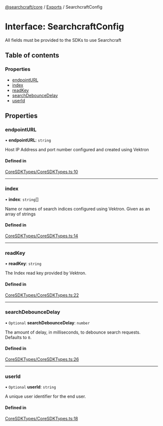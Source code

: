 [@searchcraft/core](../README.md) / [Exports](../modules.md) / SearchcraftConfig

# Interface: SearchcraftConfig

All fields must be provided to the SDKs to use Searchcraft

## Table of contents

### Properties

- [endpointURL](SearchcraftConfig.md#endpointurl)
- [index](SearchcraftConfig.md#index)
- [readKey](SearchcraftConfig.md#readkey)
- [searchDebounceDelay](SearchcraftConfig.md#searchdebouncedelay)
- [userId](SearchcraftConfig.md#userid)

## Properties

### endpointURL

• **endpointURL**: `string`

Host IP Address and port number configured and created using Vektron

#### Defined in

[CoreSDKTypes/CoreSDKTypes.ts:10](https://bitbucket.org/madebychalk/searchcraft-javascript-sdks/src/9ae1822c027894501f0c9466b2735e3ddcdec128/packages/core-sdk/src/CoreSDKTypes/CoreSDKTypes.ts#lines-10)

___

### index

• **index**: `string`[]

Name or names of search indices configured using Vektron. Given as an array of strings

#### Defined in

[CoreSDKTypes/CoreSDKTypes.ts:14](https://bitbucket.org/madebychalk/searchcraft-javascript-sdks/src/9ae1822c027894501f0c9466b2735e3ddcdec128/packages/core-sdk/src/CoreSDKTypes/CoreSDKTypes.ts#lines-14)

___

### readKey

• **readKey**: `string`

The Index read key provided by Vektron.

#### Defined in

[CoreSDKTypes/CoreSDKTypes.ts:22](https://bitbucket.org/madebychalk/searchcraft-javascript-sdks/src/9ae1822c027894501f0c9466b2735e3ddcdec128/packages/core-sdk/src/CoreSDKTypes/CoreSDKTypes.ts#lines-22)

___

### searchDebounceDelay

• `Optional` **searchDebounceDelay**: `number`

The amount of delay, in milliseconds, to debounce search requests. Defaults to `0`.

#### Defined in

[CoreSDKTypes/CoreSDKTypes.ts:26](https://bitbucket.org/madebychalk/searchcraft-javascript-sdks/src/9ae1822c027894501f0c9466b2735e3ddcdec128/packages/core-sdk/src/CoreSDKTypes/CoreSDKTypes.ts#lines-26)

___

### userId

• `Optional` **userId**: `string`

A unique user identifier for the end user.

#### Defined in

[CoreSDKTypes/CoreSDKTypes.ts:18](https://bitbucket.org/madebychalk/searchcraft-javascript-sdks/src/9ae1822c027894501f0c9466b2735e3ddcdec128/packages/core-sdk/src/CoreSDKTypes/CoreSDKTypes.ts#lines-18)
